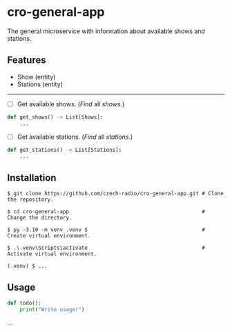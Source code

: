# cro-general-app

The general microservice with information about available shows and stations.

## Features

- Show (entity)
- Stations (entity)

---

- [ ] Get available shows. (_Find_ all _shows_.)

```python
def get_shows() -> List[Shows]:
    ...
```

- [ ] Get available stations. (_Find_ all _stations_.)

```python
def get_stations() -> List[Stations]:
    ...
```

## Installation

```
$ git clone https://github.com/czech-radio/cro-general-app.git # Clone the repository.

$ cd cro-general-app                                           # Change the directory.

$ py -3.10 -m venv .venv $                                     # Create virtual environment.

$ .\.venv\Scripts\activate                                     # Activate virtual environment.

(.venv) $ ...

```

## Usage

```python
def todo():
    print("Write usage!")
```

&hellip;

